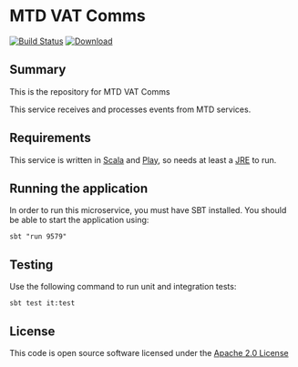 # MTD VAT Comms

[![Build Status](https://travis-ci.org/hmrc/mtd-vat-comms.svg)](https://travis-ci.org/hmrc/mtd-vat-comms) [ ![Download](https://api.bintray.com/packages/hmrc/releases/mtd-vat-comms/images/download.svg) ](https://bintray.com/hmrc/releases/mtd-vat-comms/_latestVersion)

## Summary

This is the repository for MTD VAT Comms

This service receives and processes events from MTD services.

## Requirements

This service is written in [Scala](http://www.scala-lang.org/) and [Play](http://playframework.com/), so needs at least a [JRE](https://www.java.com/en/download/) to run.

## Running the application

In order to run this microservice, you must have SBT installed. You should be able to start the application using:

`sbt "run 9579"`

## Testing

Use the following command to run unit and integration tests:

`sbt test it:test`

## License

This code is open source software licensed under the [Apache 2.0 License]("http://www.apache.org/licenses/LICENSE-2.0.html")
